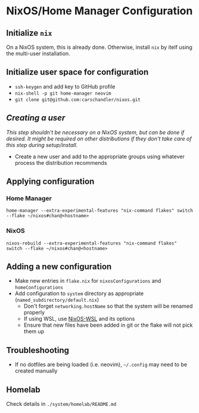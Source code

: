 # NixOS/Home Manager Configuration

## Initialize `nix`

On a NixOS system, this is already done. Otherwise, install `nix` by itelf using the
multi-user installation.  

## Initialize user space for configuration

- `ssh-keygen` and add key to GitHub profile
- `nix-shell -p git home-manager neovim`
- `git clone git@github.com:carschandler/nixos.git`

## *Creating a user*

*This step shouldn't be necessary on a NixOS system, but can be done if desired. It might
be required on other distributions if they don't take care of this step during
setup/install.*
- Create a new user and add to the appropriate groups using whatever process the
  distribution recommends

## Applying configuration

### Home Manager

```
home-manager --extra-experimental-features "nix-command flakes" switch --flake ~/nixos#chan@<hostname>
```
### NixOS

```
nixos-rebuild --extra-experimental-features "nix-command flakes" switch --flake ~/nixos#chan@<hostname>
```

## Adding a new configuration

- Make new entries in `flake.nix` for `nixosConfigurations` and `homeConfigurations`
- Add configuration to `system` directory as appropriate (`named_subdirectory/default.nix`)
  - Don't forget `networking.hostName` so that the system will be renamed properly
  - If using WSL, use [NixOS-WSL](https://github.com/nix-community/NixOS-WSL) and its options
  - Ensure that new files have been added in git or the flake will not pick them up

## Troubleshooting

- If no dotfiles are being loaded (i.e. neovim), `~/.config` may need to be created manually

## Homelab

Check details in `./system/homelab/README.md`
